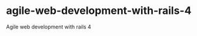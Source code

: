agile-web-development-with-rails-4
==================================

Agile web development with rails 4 
